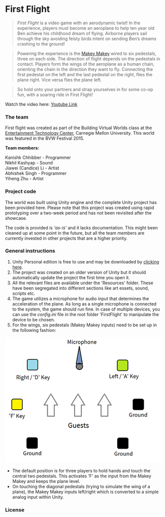 # First Flight
>*First Flight* is a video game with an aerodynamic twist! In the experience, players must become an aeroplane to help ten year old Ben achieve his childhood dream of flying. Airborne players sail through the sky avoiding feisty birds intent on sending Ben’s dreams crashing to the ground!

>Powering the experience is the [Makey Makey](http://makeymakey.com/) wired to six pedestals, three on each side. The direction of flight depends on the pedestals in contact. Players form the wings of the aeroplane as a human chain, orienting the chain in the direction they want to fly. Connecting the first pedestal on the left and the last pedestal on the right, flies the plane right. Vice versa flies the plane left.

>So hold onto your partners and strap yourselves in for some co-op fun, with a soaring ride in First Flight!

Watch the video here: [Youtube Link](https://www.youtube.com/watch?v=aBNrcFFF1Y8)

### The team
First flight was created as part of the Building Virtual Worlds class at the [Entertainment Technology Center](http://www.etc.cmu.edu/), Carnegie Mellon University. This world was featured in the BVW Festival 2015.

**Team members:**

Kanishk Chhibber - Programmer  
Nikhil Kashyap - Sound  
Jiawei (Candice) Li - Artist  
Abhishek Singh - Programmer  
Yiheng Zhu - Artist

### Project code
The world was built using Unity engine and the complete Unity project has been provided here. Please note that this project was created using rapid prototyping over a two-week period and has not been revisited after the showcase. 

The code is provided is *'as-is'* and it lacks documentation. This might been cleaned up at some point in the future, but all the team members are currently invested in other projects that are a higher priority.

### General instructions
1. Unity Personal edition is free to use and may be downloaded by [clicking here](https://store.unity.com/download?ref=personal).
2. The project was created on an older version of Unity but it should automatically update the project the first time you open it.
3. All the relevant files are available under the 'Resources' folder. These have been segregated into different sections like art essets, sound, scripts etc.
4. The game utilizes a microphone for audio input that determines the acceleration of the plane. As long as a single microphone is connected to the system, the game should run fine. In case of multiple devices, you can use the *config.ini* file in the root folder 'FirstFlight' to manipulate the device to be chosen.
5. For the wings, six pedestals (Makey Makey inputs) need to be set up in the following fashion:

![MakeyMakeySetup](./MakeyMakeyLayout.png)

  * The default position is for three players to hold hands and touch the central two pedestals. This activates 'F' as the input from the Makey Makey and keeps the plane level.
  * On touching the diagonal pedestals (trying to simulate the wing of a plane), the Makey Makey inputs left/right which is converted to a simple analog input within Unity.

### License
